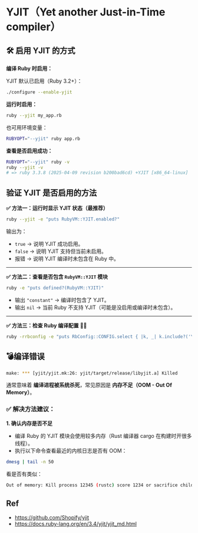 # YJIT（Yet another Just-in-Time compiler）



## 🛠 启用 YJIT 的方式

**编译 Ruby 时启用：**

YJIT 默认已启用（Ruby 3.2+）：

```bash
./configure --enable-yjit
```

 **运行时启用：**

```bash
ruby --yjit my_app.rb
```

也可用环境变量：

```bash
RUBYOPT="--yjit" ruby app.rb
````

**查看是否启用成功：**

```bash
RUBYOPT="--yjit" ruby -v
ruby --yjit -v
# => ruby 3.3.8 (2025-04-09 revision b200bad6cd) +YJIT [x86_64-linux]
```



## 验证 YJIT 是否启用的方法

**✅ 方法一：运行时显示 YJIT 状态（最推荐）**

```bash
ruby --yjit -e "puts RubyVM::YJIT.enabled?"
```

输出为：

- `true` → 说明 YJIT 成功启用。
- `false` → 说明 YJIT 支持但当前未启用。
- 报错 → 说明 YJIT 编译时未包含在 Ruby 中。

------

**✅ 方法二：查看是否包含 `RubyVM::YJIT` 模块**

```bash
ruby -e "puts defined?(RubyVM::YJIT)"
```

- 输出 `"constant"` → 编译时包含了 YJIT。
- 输出 `nil` → 当前 Ruby 不支持 YJIT（可能是没启用或编译时未包含）。

------

**✅ 方法三：检查 Ruby 编译配置** 🌹🌹

```bash
ruby -rrbconfig -e "puts RbConfig::CONFIG.select { |k, _| k.include?('YJIT') }"
```



## 💣编译错误

```bash
make: *** [yjit/yjit.mk:26: yjit/target/release/libyjit.a] Killed
```

通常意味着 **编译进程被系统杀死**，常见原因是 **内存不足（OOM - Out Of Memory）**。


### ✅ 解决方法建议：

**1. 确认内存是否不足**

* 编译 Ruby 的 YJIT 模块会使用较多内存（Rust 编译器 cargo 在构建时开很多线程）。
* 执行以下命令查看最近的内核日志是否有 OOM：

```bash
dmesg | tail -n 50
```

看是否有类似：

```bash
Out of memory: Kill process 12345 (rustc) score 1234 or sacrifice child
```





## Ref



* <https://github.com/Shopify/yjit>
* <https://docs.ruby-lang.org/en/3.4/yjit/yjit_md.html>
